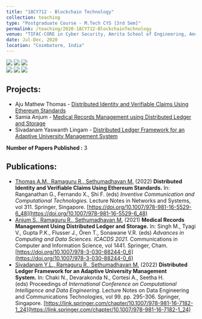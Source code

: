 ```yaml
---
title: "18CY712 - Blockchain Technology"
collection: teaching
type: "Postgraduate Course - M.Tech CYS [3rd Sem]"
permalink: /teaching/2020-18CY712-BlockchainTechnology
venue: "TIFAC-CORE in Cyber Security, Amrita School of Engineering, Amrita Vishwa Vidyapeetham"
date: Jul-Dec, 2020
location: "Coimbatore, India"
---
```


![](https://img.shields.io/badge/Students-3-blue) 
![](https://img.shields.io/badge/Mini--Projects_Completed-3-blue)
![](https://img.shields.io/badge/Publications-3-blue) <br/>
![](https://img.shields.io/badge/Course_Outcome_Attainment-3-blue) 
![](https://img.shields.io/badge/Average_Marks-82.67-blue) 
![](https://img.shields.io/badge/Course_Feedback-100-blue) 

Projects: 
-------------
- Aju Mathew Thomas - [Distributed Identity and Verifiable Claims Using Ethereum Standards](https://github.com/Amrita-TIFAC-Cyber-Blockchain/Distributed-Identity-and-Verifiable-Claims-Using-Ethereum-Standards)
- Samia Anjum - [Medical Records Management using Distributed Ledger and Storage](https://github.com/Amrita-TIFAC-Cyber-Blockchain/Patient-Medical-Records)
- Sivadanam Yaswanth Lingam - [Distributed Ledger Framework for an Adaptive University Management System](https://github.com/Amrita-TIFAC-Cyber-Blockchain/Distributed-Ledger-Framework-for-an-Adaptive-University-Management-System)

**Number of Papers Published :** 3 <br/>

Publications: 
-------------
- [Thomas A.M., Ramaguru R., Sethumadhavan M.]() (2022) **Distributed Identity and Verifiable Claims Using Ethereum Standards.** In: Ranganathan G., Fernando X., Shi F. (eds) _Inventive Communication and Computational Technologies._ Lecture Notes in Networks and Systems, vol 311. Springer, Singapore. [https://doi.org/10.1007/978-981-16-5529-6_48](https://doi.org/10.1007/978-981-16-5529-6_48)
- [Anjum S., Ramaguru R., Sethumadhavan M.]() (2021) **Medical Records Management Using Distributed Ledger and Storage.** In: Singh M., Tyagi V., Gupta P.K., Flusser J., Ören T., Sonawane V.R. (eds) _Advances in Computing and Data Sciences. ICACDS 2021._ Communications in Computer and Information Science, vol 1441. Springer, Cham. [https://doi.org/10.1007/978-3-030-88244-0_6](https://doi.org/10.1007/978-3-030-88244-0_6)
- [Sivadanam Y.L., Ramaguru R., Sethumadhavan M.]() (2022) **Distributed Ledger Framework for an Adaptive University Management System.** In: Chaki N., Devarakonda N., Cortesi A., Seetha H. (eds) Proceedings of _International Conference on Computational Intelligence and Data Engineering._ Lecture Notes on Data Engineering and Communications Technologies, vol 99. pp. 295-306. Springer, Singapore. [https://link.springer.com/chapter/10.1007/978-981-16-7182-1_24](https://link.springer.com/chapter/10.1007/978-981-16-7182-1_24)



